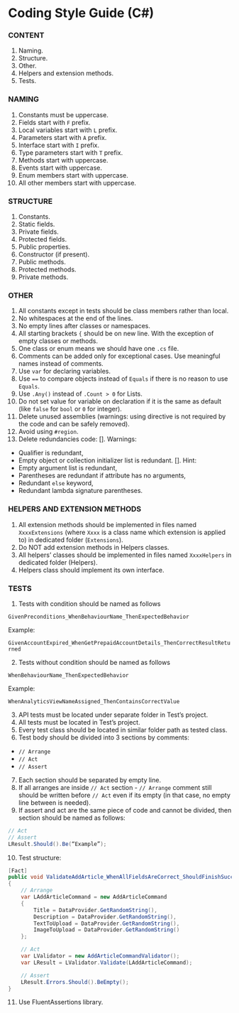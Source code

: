 # Coding Style Guide (C#)

### CONTENT

1.	Naming.
2.	Structure.
3.	Other.
4.	Helpers and extension methods.
5.	Tests.

### NAMING

1.	Constants must be uppercase.
2.	Fields start with `F` prefix.
3.	Local variables start with `L` prefix.
4.	Parameters start with `A` prefix.
5.	Interface start with `I` prefix.
6.	Type parameters start with `T` prefix.
7.	Methods start with uppercase.
8.	Events start with uppercase.
9.	Enum members start with uppercase.
10.	All other members start with uppercase.

### STRUCTURE

1.	Constants.
2.	Static fields.
3.	Private fields. 
4.	Protected fields.
5.	Public properties.
6.	Constructor (if present).
7.	Public methods.
8.	Protected methods.
9.	Private methods.

### OTHER

1.	All constants except in tests should be class members rather than local.
2.	No whitespaces at the end of the lines.
3.	No empty lines after classes or namespaces.
4.	All starting brackets `{` should be on new line. With the exception of empty classes or methods.
5.	One class or enum means we should have one `.cs` file.
6.	Comments can be added only for exceptional cases. Use meaningful names instead of comments.
7.	Use `var` for declaring variables.
8.	Use `==` to compare objects instead of `Equals` if there is no reason to use `Equals`.
9.	Use `.Any()` instead of `.Count > 0` for Lists.
10.	Do not set value for variable on declaration if it is the same as default (like `false` for `bool` or `0` for integer).
11.	Delete unused assemblies (warnings: using directive is not required by the code and can be safely removed).
12.	Avoid using `#region`.
13.	Delete redundancies code:
[].	Warnings:
-	Qualifier is redundant,
-	Empty object or collection initializer list is redundant.
[].	Hint:
-	Empty argument list is redundant,
-	Parentheses are redundant if attribute has no arguments,
-	Redundant `else` keyword,
-	Redundant lambda signature parentheses.

### HELPERS AND EXTENSION METHODS

1.	All extension methods should be implemented in files named `XxxxExtensions` (where `Xxxx` is a class name which extension is applied to) in dedicated folder (`Extensions`).
2.	Do NOT add extension methods in Helpers classes.
3.	All helpers’ classes should be implemented in files named `XxxxHelpers` in dedicated folder (Helpers).
4.	Helpers class should implement its own interface.

### TESTS

1.	Tests with condition should be named as follows 

`GivenPreconditions_WhenBehaviourName_ThenExpectedBehavior` 

Example: 

`GivenAccountExpired_WhenGetPrepaidAccountDetails_ThenCorrectResultReturned`

2.	Tests without condition should be named as follows

`WhenBehaviourName_ThenExpectedBehavior` 

Example: 

`WhenAnalyticsViewNameAssigned_ThenContainsCorrectValue`

3.	API tests must be located under separate folder in Test’s project.
4.	All tests must be located in Test’s project.
5.	Every test class should be located in similar folder path as tested class.
6.	Test body should be divided into 3 sections by comments:
-	`// Arrange` 
-	`// Act` 
-	`// Assert`

7.	Each section should be separated by empty line.
8.	If all arranges are inside `// Act` section - `// Arrange` comment still should be written before `// Act` even if its empty (in that case, no empty line between is needed).
9.	If assert and act are the same piece of code and cannot be divided, then section should be named as follows:

```csharp
// Act
// Assert
LResult.Should().Be(“Example”);
```

10.	Test structure:

```csharp
[Fact]
public void ValidateAddArticle_WhenAllFieldsAreCorrect_ShouldFinishSuccessfully() 
{
    // Arrange
    var LAddArticleCommand = new AddArticleCommand 
    { 
        Title = DataProvider.GetRandomString(),
        Description = DataProvider.GetRandomString(),
        TextToUpload = DataProvider.GetRandomString(),
        ImageToUpload = DataProvider.GetRandomString()
    };

    // Act
    var LValidator = new AddArticleCommandValidator();
    var LResult = LValidator.Validate(LAddArticleCommand);

    // Assert
    LResult.Errors.Should().BeEmpty();
}
```

11. Use FluentAssertions library.
